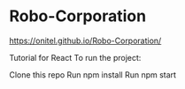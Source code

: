 # Robo-Corporation
https://onitel.github.io/Robo-Corporation/


Tutorial for React To run the project:

Clone this repo
Run npm install
Run npm start
